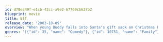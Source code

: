 ```yaml
---
id: d78e349f-e1cb-42cc-a9e2-67769cb637b2
blueprint: movie
title: Elf
release_date: '2003-10-09'
overview: "When young Buddy falls into Santa's gift sack on Christmas Eve, he's transported back to the North Pole and raised as a toy-making elf by Santa's helpers. But as he grows into adulthood, he can't shake the nagging feeling that he doesn't belong. Buddy vows to visit Manhattan and find his real dad, a workaholic publisher."
genres: '[{"id": 35, "name": "Comedy"}, {"id": 10751, "name": "Family"}, {"id": 14, "name": "Fantasy"}]'
---
```

